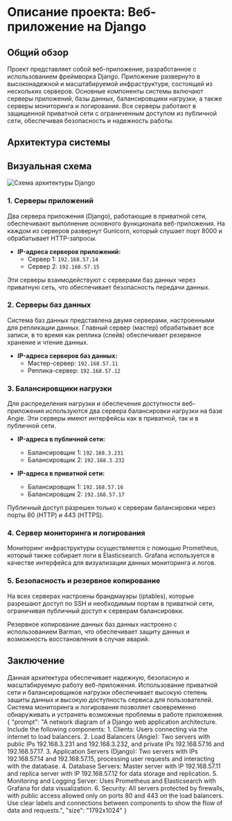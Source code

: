 # Описание проекта: Веб-приложение на Django

## Общий обзор

Проект представляет собой веб-приложение, разработанное с использованием фреймворка Django. Приложение развернуто в высоконадежной и масштабируемой инфраструктуре, состоящей из нескольких серверов. Основные компоненты системы включают серверы приложений, базы данных, балансировщики нагрузки, а также серверы мониторинга и логирования. Все серверы работают в защищенной приватной сети с ограниченным доступом из публичной сети, обеспечивая безопасность и надежность работы.

## Архитектура системы


## Визуальная схема

![Схема архитектуры Django](img/diagram.png)

### 1. Серверы приложений

Два сервера приложения (Django), работающие в приватной сети, обеспечивают выполнение основного функционала веб-приложения. На каждом из серверов развернут Gunicorn, который слушает порт 8000 и обрабатывает HTTP-запросы.

- **IP-адреса серверов приложений:**  
  - Сервер 1: `192.168.57.14`
  - Сервер 2: `192.168.57.15`

Эти серверы взаимодействуют с серверами баз данных через приватную сеть, что обеспечивает безопасность передачи данных.

### 2. Серверы баз данных

Система баз данных представлена двумя серверами, настроенными для репликации данных. Главный сервер (мастер) обрабатывает все записи, в то время как реплика (слейв) обеспечивает резервное хранение и чтение данных.

- **IP-адреса серверов баз данных:**
  - Мастер-сервер: `192.168.57.11`
  - Реплика-сервер: `192.168.57.12`

### 3. Балансировщики нагрузки

Для распределения нагрузки и обеспечения доступности веб-приложения используются два сервера балансировки нагрузки на базе Angie. Эти серверы имеют интерфейсы как в приватной, так и в публичной сети.

- **IP-адреса в публичной сети:**
  - Балансировщик 1: `192.168.3.231`
  - Балансировщик 2: `192.168.3.232`

- **IP-адреса в приватной сети:**
  - Балансировщик 1: `192.168.57.16`
  - Балансировщик 2: `192.168.57.17`

Публичный доступ разрешен только к серверам балансировки через порты 80 (HTTP) и 443 (HTTPS).

### 4. Сервер мониторинга и логирования

Мониторинг инфраструктуры осуществляется с помощью Prometheus, который также собирает логи в Elasticsearch. Grafana используется в качестве интерфейса для визуализации данных мониторинга и логов.

### 5. Безопасность и резервное копирование

На всех серверах настроены брандмауэры (iptables), которые разрешают доступ по SSH и необходимым портам в приватной сети, ограничивая публичный доступ к серверам балансировки. 

Резервное копирование данных баз данных настроено с использованием Barman, что обеспечивает защиту данных и возможность восстановления в случае аварий.

## Заключение

Данная архитектура обеспечивает надежную, безопасную и масштабируемую работу веб-приложения. Использование приватной сети и балансировщиков нагрузки обеспечивает высокую степень защиты данных и высокую доступность сервиса для пользователей. Система мониторинга и логирования позволяет своевременно обнаруживать и устранять возможные проблемы в работе приложения.
{
    "prompt": "A network diagram of a Django web application architecture. Include the following components: 1. Clients: Users connecting via the internet to load balancers. 2. Load Balancers (Angie): Two servers with public IPs 192.168.3.231 and 192.168.3.232, and private IPs 192.168.57.16 and 192.168.57.17. 3. Application Servers (Django): Two servers with IPs 192.168.57.14 and 192.168.57.15, processing user requests and interacting with the database. 4. Database Servers: Master server with IP 192.168.57.11 and replica server with IP 192.168.57.12 for data storage and replication. 5. Monitoring and Logging Server: Uses Prometheus and Elasticsearch with Grafana for data visualization. 6. Security: All servers protected by firewalls, with public access allowed only on ports 80 and 443 on the load balancers. Use clear labels and connections between components to show the flow of data and requests.",
    "size": "1792x1024"
}
